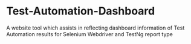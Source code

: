 Test-Automation-Dashboard
=========================

A website tool which assists in reflecting dashboard information of Test Automation results for Selenium Webdriver and TestNg report type
